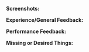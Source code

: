 **Screenshots:**

**Experience/General Feedback:**

**Performance Feedback:**

**Missing or Desired Things:**

